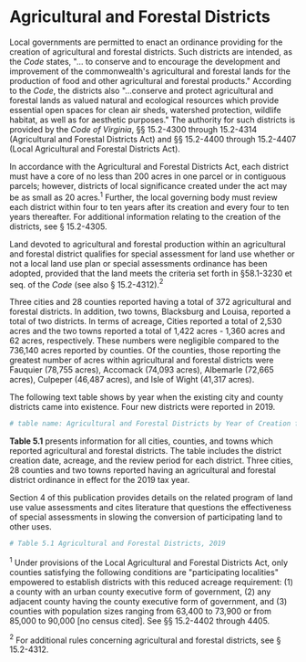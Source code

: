
# Agricultural and Forestal Districts

Local governments are permitted to enact an ordinance providing for the creation of agricultural and forestal districts. Such districts are intended, as the *Code* states, "... to conserve and to encourage the development and improvement of the commonwealth's agricultural and forestal lands for the production of food and other agricultural and forestal products." According to the *Code*, the districts also "...conserve and protect agricultural and forestal lands as valued natural and ecological resources which provide essential open spaces for clean air sheds, watershed protection, wildlife habitat, as well as for aesthetic purposes." The authority for such districts is provided by the *Code of Virginia*, §§ 15.2-4300 through 15.2-4314 (Agricultural and Forestal Districts Act) and §§ 15.2-4400 through 15.2-4407 (Local Agricultural and Forestal Districts Act). 

In accordance with the Agricultural and Forestal Districts Act, each district must have a core of no less than 200 acres in one parcel or in contiguous parcels; however, districts of local significance created under the act may be as small as 20 acres.$^1$ Further, the local governing body must review each district within four to ten years after its creation and every four to ten years thereafter. For additional information relating to the creation of the districts, see § 15.2-4305. 

Land devoted to agricultural and forestal production within an agricultural and forestal district qualifies for special assessment for land use whether or not a local land use plan or special assessments ordinance has been adopted, provided that the land meets the criteria set forth in §58.1-3230 et seq. of the *Code* (see also § 15.2-4312).$^2$

Three cities and 28 counties reported having a total of 372 agricultural and forestal districts. In addition, two towns, Blacksburg and Louisa, reported a total of two districts. In terms of acreage, Cities reported a total of 2,530 acres and the two towns reported a total of 1,422 acres - 1,360 acres and 62 acres, respectively. These numbers were negligible compared to the 736,140 acres reported by counties. Of the counties, those reporting the greatest number of acres within agricultural and forestal districts were Fauquier (78,755 acres), Accomack (74,093 acres), Albemarle (72,665 acres), Culpeper (46,487 acres), and Isle of Wight (41,317 acres). 

The following text table shows by year when the existing city and county districts came into existence. Four new districts were reported in 2019. 


```r
# table name: Agricultural and Forestal Districts by Year of Creation for Cities and Counties, 1978 and 2019
```

**Table 5.1** presents information for all cities, counties, and towns which reported agricultural and forestal districts. The table includes the district creation date, acreage, and the review period for each district. Three cities, 28 counties and two towns reported having an agricultural and forestal district ordinance in effect for the 2019 tax year. 

Section 4 of this publication provides details on the related program of land use value assessments and cites literature that questions the effectiveness of special assessments in slowing the conversion of participating land to other uses. 


```r
# Table 5.1 Agricultural and Forestal Districts, 2019
```


$^1$ Under provisions of the Local Agricultural and Forestal Districts Act, only counties satisfying the following conditions are "participating localities" empowered to establish districts with this reduced acreage requirement: (1) a county with an urban county executive form of government, (2) any adjacent county having the county executive form of government, and (3) counties with population sizes ranging from 63,400 to 73,900 or from 85,000 to 90,000 [no census cited]. See §§ 15.2-4402 through 4405. 

$^2$ For additional rules concerning agricultural and forestal districts, see § 15.2-4312. 


